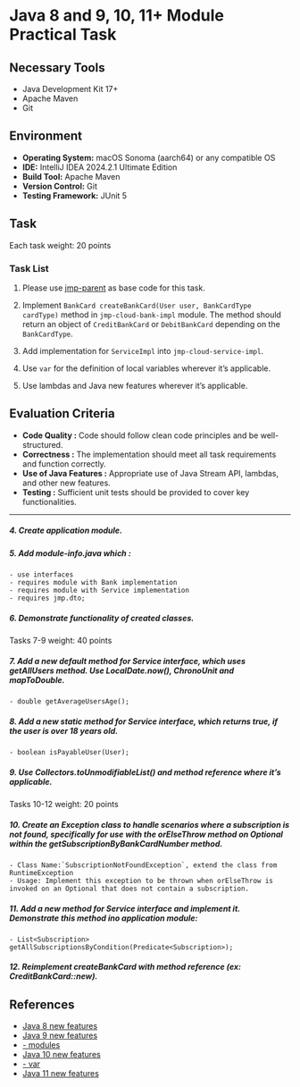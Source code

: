 # Java 8 and 9, 10, 11+ Module Practical Task

## Necessary Tools
- Java Development Kit 17+
- Apache Maven
- Git

## Environment
- **Operating System:** macOS Sonoma (aarch64) or any compatible OS
- **IDE:** IntelliJ IDEA 2024.2.1 Ultimate Edition
- **Build Tool:** Apache Maven
- **Version Control:** Git
- **Testing Framework:** JUnit 5

## Task
Each task weight: 20 points

### Task List

1. Please use [jmp-parent](https://git.epam.com/epm-cdp/global-java-foundation-program/java-modules/-/tree/master/modules/1.%20Java%208%2C%209%2C%2010%2C%2011%2B/jmp-parent) as base code for this task.

2. Implement `BankCard createBankCard(User user, BankCardType cardType)` method in `jmp-cloud-bank-impl` module. The method should return an object of `CreditBankCard` or `DebitBankCard` depending on the `BankCardType`.

3. Add implementation for `ServiceImpl` into `jmp-cloud-service-impl`.

4. Use `var` for the definition of local variables wherever it’s applicable.

5. Use lambdas and Java new features wherever it’s applicable.

## Evaluation Criteria
- **Code Quality :** Code should follow clean code principles and be well-structured.
- **Correctness :** The implementation should meet all task requirements and function correctly.
- **Use of Java Features :** Appropriate use of Java Stream API, lambdas, and other new features.
- **Testing :** Sufficient unit tests should be provided to cover key functionalities.

---



##### 4.	Create application module.
##### 5.	Add module-info.java which :
    - use interfaces
    - requires module with Bank implementation
    - requires module with Service implementation
    - requires jmp.dto;
##### 6.	Demonstrate functionality of created classes.

Tasks 7-9 weight: 40 points
##### 7.	Add a new default method for Service interface, which uses getAllUsers method. Use LocalDate.now(), ChronoUnit and mapToDouble.
    - double getAverageUsersAge();
##### 8.	Add a new static method for Service interface, which returns true, if the user is over 18 years old.
    - boolean isPayableUser(User);
##### 9.	Use Collectors.toUnmodifiableList() and method reference where it’s applicable.

Tasks 10-12 weight: 20 points

##### 10.	Create an Exception class to handle scenarios where a subscription is not found, specifically for use with the orElseThrow method on Optional within the getSubscriptionByBankCardNumber method.
    - Class Name:`SubscriptionNotFoundException`, extend the class from RuntimeException
    - Usage: Implement this exception to be thrown when orElseThrow is invoked on an Optional that does not contain a subscription.
##### 11.	Add a new method for Service interface and implement it. Demonstrate this method ino application module:
    - List<Subscription> getAllSubscriptionsByCondition(Predicate<Subscription>);
##### 12.	Reimplement createBankCard with method reference (ex: CreditBankCard::new).

## References

- [Java 8 new features](https://www.journaldev.com/2389/java-8-features-with-examples)
- [Java 9 new features](https://www.journaldev.com/13121/java-9-features-with-examples)
- [- modules](https://www.baeldung.com/java-9-modularity)
- [Java 10 new features](https://www.journaldev.com/20395/java-10-features)
- [- var](https://dzone.com/articles/var-work-in-progress)
- [Java 11 new features](https://www.journaldev.com/24601/java-11-features)
